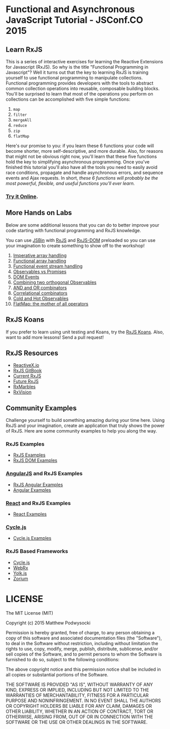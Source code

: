 # Functional and Asynchronous JavaScript Tutorial - JSConf.CO 2015

## Learn RxJS

This is a series of interactive exercises for learning the Reactive Extensions for Javascript (RxJS). So why is the title "Functional Programming in Javascript"? Well it turns out that the key to learning RxJS is training yourself to use functional programming to manipulate collections. Functional programming provides developers with the tools to abstract common collection operations into reusable, composable building blocks. You'll be surprised to learn that most of the operations you perform on collections can be accomplished with five simple functions:

1. `map`
2. `filter`
3. `mergeAll`
4. `reduce`
5. `zip`
6. `flatMap`

Here's our promise to you: if you learn these 6 functions your code will become shorter, more self-descriptive, and more durable. Also, for reasons that might not be obvious right now, you'll learn that these five functions hold the key to simplifying asynchronous programming. Once you've finished this tutorial you'll also have all the tools you need to easily avoid race conditions, propagate and handle asynchronous errors, and sequence events and Ajax requests. In short, *these 6 functions will probably be the most powerful, flexible, and useful functions you'll ever learn.*

### [Try it Online](http://reactivex.io/learnrx/).

## More Hands on Labs

Below are some additional lessons that you can do to better improve your code starting with functional programming and RxJS knowledge.

You can use [JSBin](http://jsbin.com/yudopusiji/1/edit?html,js,output) with [RxJS](https://github.com/Reactive-Extensions/RxJS) and [RxJS-DOM](https://github.com/Reactive-Extensions/RxJS-DOM) preloaded so you can use your imagination to create something to show off to the workshop!

1. [Imperative array handling](lessons/01/readme.md)
2. [Functional array handling](lessons/02/readme.md)
3. [Functional event stream handling](lessons/03/readme.md)
4. [Observables vs Promises](lessons/04/readme.md)
5. [DOM Events](lessons/05/readme.md)
6. [Combining two orthogonal Observables](lessons/06/readme.md)
7. [AND and OR combinators](lessons/07/readme.md)
8. [Correlational combinators](lessons/08/readme.md)
9. [Cold and Hot Observables](lessons/08/readme.md)
10. [FlatMap: the mother of all operators](lessons/10/readme.md)


## RxJS Koans ##

If you prefer to learn using unit testing and Koans, try the [RxJS Koans](https://github.com/mattpodwysocki/RxJS-Koans). Also, want to add more lessons! Send a pull request!

## RxJS Resources ##

- [ReactiveX.io](http://reactivex.io/)
- [RxJS GitBook](http://xgrommx.github.io/rx-book/)
- [Current RxJS](https://github.com/Reactive-Extensions/RxJS)
- [Future RxJS](https://github.com/ReactiveX/RxJS)
- [RxMarbles](http://rxmarbles.com/)
- [RxVision](http://jaredforsyth.com/rxvision/)

## Community Examples

Challenge yourself to build something amazing during your time here. Using RxJS and your imagination, create an application that truly shows the power of RxJS.  Here are some community examples to help you along the way.

### RxJS Examples ###
- [RxJS Examples](https://github.com/Reactive-Extensions/RxJS/tree/master/examples)
- [RxJS DOM Examples](https://github.com/Reactive-Extensions/RxJS-DOM/tree/master/examples)

### [AngularJS](http://angularjs.org) and RxJS Examples
- [RxJS Angular Examples](https://github.com/Reactive-Extensions/rx.angular.js/tree/master/examples)
- [Angular Examples](http://xgrommx.github.io/rx-book/content/similar_libraries/index.html#angular)

### [React](http://react.facebook.com) and RxJS Examples
- [React Examples](http://xgrommx.github.io/rx-book/content/similar_libraries/index.html#react)

### [Cycle.js](http://cycle.js.org)
- [Cycle.js Examples](http://xgrommx.github.io/rx-book/content/similar_libraries/index.html#cycle)

### RxJS Based Frameworks
- [Cycle.js](http://cycle.js.org/)
- [WebRx](http://webrxjs.org/)
- [Yolk.js](https://github.com/yolkjs/yolk)
- [Zorium](https://zorium.org/)

# LICENSE

The MIT License (MIT)

Copyright (c) 2015 Matthew Podwysocki

Permission is hereby granted, free of charge, to any person obtaining a copy
of this software and associated documentation files (the "Software"), to deal
in the Software without restriction, including without limitation the rights
to use, copy, modify, merge, publish, distribute, sublicense, and/or sell
copies of the Software, and to permit persons to whom the Software is
furnished to do so, subject to the following conditions:

The above copyright notice and this permission notice shall be included in all
copies or substantial portions of the Software.

THE SOFTWARE IS PROVIDED "AS IS", WITHOUT WARRANTY OF ANY KIND, EXPRESS OR
IMPLIED, INCLUDING BUT NOT LIMITED TO THE WARRANTIES OF MERCHANTABILITY,
FITNESS FOR A PARTICULAR PURPOSE AND NONINFRINGEMENT. IN NO EVENT SHALL THE
AUTHORS OR COPYRIGHT HOLDERS BE LIABLE FOR ANY CLAIM, DAMAGES OR OTHER
LIABILITY, WHETHER IN AN ACTION OF CONTRACT, TORT OR OTHERWISE, ARISING FROM,
OUT OF OR IN CONNECTION WITH THE SOFTWARE OR THE USE OR OTHER DEALINGS IN THE
SOFTWARE.

